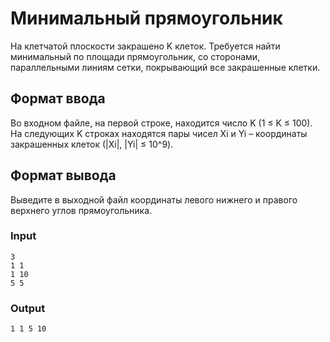 # Минимальный прямоугольник

На клетчатой плоскости закрашено K клеток. Требуется найти минимальный по площади прямоугольник, со сторонами, параллельными линиям сетки, покрывающий все закрашенные клетки.

## Формат ввода
Во входном файле, на первой строке, находится число K (1 ≤ K ≤ 100). На следующих K строках находятся пары чисел Xi и Yi – координаты закрашенных клеток (|Xi|, |Yi| ≤ 10^9).

## Формат вывода
Выведите в выходной файл координаты левого нижнего и правого верхнего углов прямоугольника.

### Input
```text
3
1 1
1 10
5 5
```

### Output
```text
1 1 5 10
```